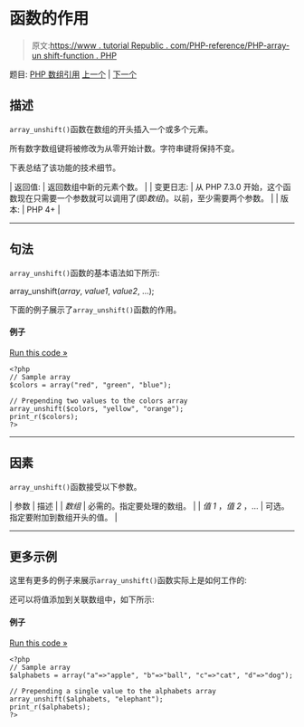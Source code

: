 # 函数的作用

> 原文:[https://www . tutorial Republic . com/PHP-reference/PHP-array-un shift-function . PHP](https://www.tutorialrepublic.com/php-reference/php-array-unshift-function.php)

题目: [PHP 数组引用](php-array-functions.php) [上一个](php-array-unique-function.php) | [下一个](php-array-values-function.php)

## 描述

`array_unshift()`函数在数组的开头插入一个或多个元素。

所有数字数组键将被修改为从零开始计数。字符串键将保持不变。

下表总结了该功能的技术细节。

| 返回值: | 返回数组中新的元素个数。 |
| 变更日志: | 从 PHP 7.3.0 开始，这个函数现在只需要一个参数就可以调用了(即*数组*)。以前，至少需要两个参数。 |
| 版本: | PHP 4+ |

* * *

## 句法

`array_unshift()`函数的基本语法如下所示:

array_unshift(*array*, *value1*, *value2*, ...);

下面的例子展示了`array_unshift()`函数的作用。

#### 例子

[Run this code »](../codelab.php?topic=php&file=prepends-elements-to-the-front-of-the-array "Run this code to view the output")

```
<?php
// Sample array
$colors = array("red", "green", "blue");

// Prepending two values to the colors array
array_unshift($colors, "yellow", "orange");
print_r($colors);
?>
```

* * *

## 因素

`array_unshift()`函数接受以下参数。

| 参数 | 描述 |
| *数组* | 必需的。指定要处理的数组。 |
| *值 1* ，*值 2* ，... | 可选。指定要附加到数组开头的值。 |

* * *

## 更多示例

这里有更多的例子来展示`array_unshift()`函数实际上是如何工作的:

还可以将值添加到关联数组中，如下所示:

#### 例子

[Run this code »](../codelab.php?topic=php&file=prepends-values-to-the-associative-arrays "Run this code to view the output")

```
<?php
// Sample array
$alphabets = array("a"=>"apple", "b"=>"ball", "c"=>"cat", "d"=>"dog");

// Prepending a single value to the alphabets array
array_unshift($alphabets, "elephant");
print_r($alphabets);
?>
```